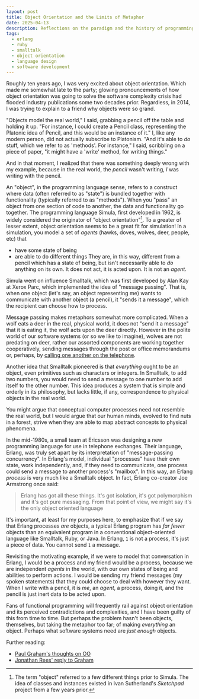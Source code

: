 ```yaml
---
layout: post
title: Object Orientation and the Limits of Metaphor
date: 2025-04-13
description: Reflections on the paradigm and the history of programming languages
tags:
  - erlang
  - ruby
  - smalltalk
  - object orientation
  - language design
  - software development
---
```


Roughly ten years ago, I was very excited about object orientation.  Which made me somewhat late to the party; glowing pronouncements of how object orientation was going to solve the software complexity crisis had flooded industry publications some two decades prior.  Regardless, in 2014, I was trying to explain to a friend why objects were so grand.

"Objects model the real world," I said, grabbing a pencil off the table and holding it up.  "For instance, I could create a Pencil class, representing the Platonic idea of Pencil, and this would be an instance of it."  I, like any modern person, did not actually subscribe to Platonism.  "And it's able to *do* stuff, which we refer to as 'methods'.  For instance," I said, scribbling on a piece of paper, "it might have a 'write' method, for writing things."

And in that moment, I realized that there was something deeply wrong with my example, because in the real world, the *pencil* wasn't writing, *I* was writing with the pencil.

An "object", in the programming language sense, refers to a construct where data (often referred to as "state") is bundled together with functionality (typically referred to as "methods").  When you "pass" an object from one section of code to another, the data and functionality go together.  The programming language Simula, first developed in 1962, is widely considered the originator of "object orientation"[^1].  To a greater of lesser extent, object orientation seems to be a great fit for simulation!  In a simulation, you model a set of *agents* (hawks, doves, wolves, deer, people, etc) that
- have some state of being
- are able to do different things
They are, in this way, different from a pencil which has a state of being, but isn't necessarily able to *do* anything on its own.  It does not act, it is acted upon.  It is not an *agent*.

Simula went on influence Smalltalk, which was first developed by Alan Kay at Xerox Parc, which implemented the idea of "message passing".  That is, when one object (let's say, an object representing me) wants to communicate with another object (a pencil), it "sends it a message", which the recipient can choose how to process.

Message passing makes metaphors somewhat more complicated.  When a wolf eats a deer in the real, physical world, it does not "send it a message" that it is eating it, the wolf acts upon the deer directly.  However in the polite world of our software systems (or so we like to imagine), wolves are not predating on deer, rather our assorted components are working together cooperatively, sending messages through the post or office memorandums or, perhaps, by [calling one another on the telephone](https://www.youtube.com/watch?v=xrIjfIjssLE).

Another idea that Smalltalk pioneered is that *everything* ought to be an object, even primitives such as characters or integers.  In Smalltalk, to add two numbers, you would need to send a message to one number to add itself to the other number.  This idea produces a system that is simple and orderly in its philosophy, but lacks little, if any, correspondence to physical objects in the real world.

You might argue that conceptual computer processes need not resemble the real world, but I would argue that our human minds, evolved to find nuts in a forest, strive when they are able to map abstract concepts to physical phenomena.

In the mid-1980s, a small team at Ericsson was designing a new programming language for use in telephone exchanges.  Their language, Erlang, was truly set apart by its interpretation of "message-passing concurrency".  In Erlang's model, individual "processes" have their own state, work independently, and, if they need to communicate, one process could send a message to another process's "mailbox".  In this way, an Erlang *process* is very much like a Smalltalk object.  In fact, Erlang co-creator Joe Armstrong once said:

> Erlang has got all these things. It's got isolation, it's got polymorphism and it's got pure messaging. From that point of view, we might say it's the only object oriented language 

It's important, at least for my purposes here, to emphasize that if we say that Erlang processes *are* objects, a typical Erlang program has *far fewer* objects than an equivalent program in a conventional object-oriented language like Smalltalk, Ruby, or Java.  In Erlang, `1` is not a process, it's just a piece of data.  You cannot send `1` a message.

Revisiting the motivating example, if we were to model that conversation in Erlang, I would be a process and my friend would be a process, because we are independent *agents* in the world, with our own states of being and abilities to perform actions.  I would be sending my friend messages (my spoken statements) that they could choose to deal with however they want.  When I write with a pencil, it is *me*, an *agent*, a process, doing it, and the pencil is just inert data to be acted upon.

Fans of functional programming will frequently rail against object orientation and its perceived contradictions and complexities, and I have been guilty of this from time to time.  But perhaps the problem hasn't been objects, themselves, but taking the metaphor too far; of making *everything* an object.  Perhaps what software systems need are *just enough* objects.

Further reading:
- [Paul Graham's thoughts on OO](https://paulgraham.com/noop.html)
- [Jonathan Rees' reply to Graham](https://mumble.net/~jar/articles/oo.html)

[^1]: The term "object" referred to a few different things prior to Simula.  The idea of classes and instances existed in Ivan Sutherland's *Sketchpad* project from a few years prior.
